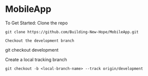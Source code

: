 # MobileApp

To Get Started:
Clone the repo 
```
git clone https://github.com/Building-New-Hope/MobileApp.git

Checkout the development branch
```
git checkout development

Create a local tracking branch
```
git checkout -b <local-branch-name> --track origin/development
